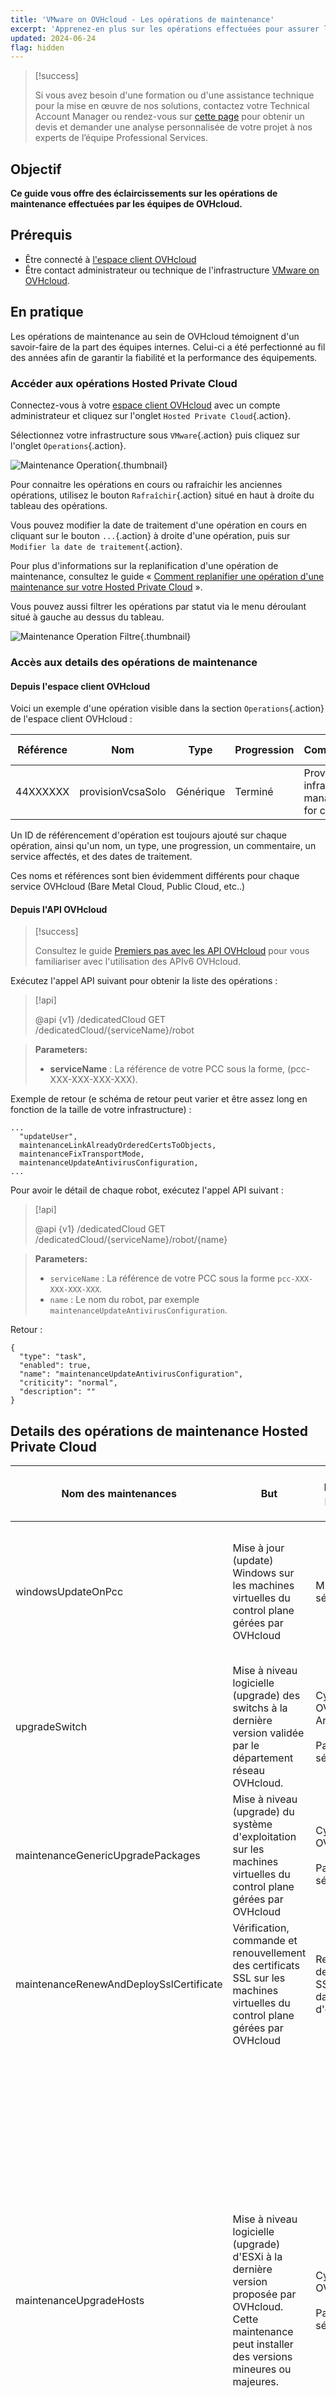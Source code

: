 ```yaml
---
title: 'VMware on OVHcloud - Les opérations de maintenance'
excerpt: 'Apprenez-en plus sur les opérations effectuées pour assurer la fiabilité et la performance de vos équipements Hosted Private Cloud VMware on OVHcloud'
updated: 2024-06-24
flag: hidden
---
```


> [!success]
> 
> Si vous avez besoin d'une formation ou d'une assistance technique pour la mise en œuvre de nos solutions, contactez votre Technical Account Manager ou rendez-vous sur [cette page](/links/professional-services) pour obtenir un devis et demander une analyse personnalisée de votre projet à nos experts de l’équipe Professional Services.
>

## Objectif

**Ce guide vous offre des éclaircissements sur les opérations de maintenance effectuées par les équipes de OVHcloud.**

## Prérequis

- Être connecté à [l'espace client OVHcloud](/links/manager)
- Être contact administrateur ou technique de l'infrastructure [VMware on OVHcloud](https://www.ovhcloud.com/fr/enterprise/products/hosted-private-cloud/).

## En pratique

Les opérations de maintenance au sein de OVHcloud témoignent d'un savoir-faire de la part des équipes internes. Celui-ci a été perfectionné au fil des années afin de garantir la fiabilité et la performance des équipements.

### Accéder aux opérations Hosted Private Cloud

Connectez-vous à votre [espace client OVHcloud](/links/manager) avec un compte administrateur et cliquez sur l'onglet `Hosted Private Cloud`{.action}.

Sélectionnez votre infrastructure sous `VMware`{.action} puis cliquez sur l'onglet `Operations`{.action}. 

![Maintenance Operation](/pages/assets/screens/manager/hosted_private_cloud/VMware/private_cloud/pcc/Maintenance.png){.thumbnail}

Pour connaitre les opérations en cours ou rafraichir les anciennes opérations, utilisez le bouton `Rafraîchir`{.action} situé en haut à droite du tableau des opérations.

Vous pouvez modifier la date de traitement d'une opération en cours en cliquant sur le bouton `...`{.action} à droite d'une opération, puis sur `Modifier la date de traitement`{.action}.

Pour plus d'informations sur la replanification d'une opération de maintenance, consultez le guide « [Comment replanifier une opération d'une maintenance sur votre Hosted Private Cloud](/pages/hosted_private_cloud/hosted_private_cloud_powered_by_vmware/maintenance-rescheduling) ».

Vous pouvez aussi filtrer les opérations par statut via le menu déroulant situé à gauche au dessus du tableau.

![Maintenance Operation Filtre](/pages/assets/screens/manager/hosted_private_cloud/VMware/private_cloud/operation/Maintenance-filter.png){.thumbnail}

### Accès aux details des opérations de maintenance

#### Depuis l'espace client OVHcloud

Voici un exemple d'une opération visible dans la section `Operations`{.action} de l'espace client OVHcloud :

| Référence | Nom | Type | Progression | Commentaire | Services affectés | Créé de | Créé par | Traitement | Fin | Mis à jour |
|---|---|---|---|---|---|---|---|---|---|---|
| 44XXXXXX  | provisionVcsaSolo | Générique | Terminé | Provisions infrastructure management for customer | Tâche : 44XXXXXX | Information indisponible  | Information indisponible | XX mai 2023 18:37:51 | XX mai 2023 18:37:XX | XX mai 2023 18:37:58 |


Un ID de référencement d'opération est toujours ajouté sur chaque opération, ainsi qu'un nom, un type, une progression, un commentaire, un service affectés, et des dates de traitement.

Ces noms et références sont bien évidemment différents pour chaque service OVHcloud (Bare Metal Cloud, Public Cloud, etc..) 

#### Depuis l'API OVHcloud

> [!success]
> 
> Consultez le guide [Premiers pas avec les API OVHcloud](/pages/manage_and_operate/api/first-steps) pour vous familiariser avec l'utilisation des APIv6 OVHcloud.

Exécutez l'appel API suivant pour obtenir la liste des opérations :

> [!api]
>
> @api {v1} /dedicatedCloud GET /dedicatedCloud/{serviceName}/robot
>

> **Parameters:**
>
> - **serviceName** : La référence de votre PCC sous la forme, (pcc-XXX-XXX-XXX-XXX).
>

Exemple de retour (e schéma de retour peut varier et être assez long en fonction de la taille de votre infrastructure) :

```shell
...
  "updateUser",
  maintenanceLinkAlreadyOrderedCertsToObjects,
  maintenanceFixTransportMode,
  maintenanceUpdateAntivirusConfiguration,
...
```

Pour avoir le détail de chaque robot, exécutez l'appel API suivant :

> [!api]
>
> @api {v1} /dedicatedCloud GET /dedicatedCloud/{serviceName}/robot/{name}
>

> **Parameters:**
>
> - `serviceName` : La référence de votre PCC sous la forme `pcc-XXX-XXX-XXX-XXX`.
> - `name` : Le nom du robot, par exemple `maintenanceUpdateAntivirusConfiguration`.
>

Retour :

```shell
{
  "type": "task",
  "enabled": true,
  "name": "maintenanceUpdateAntivirusConfiguration",
  "criticity": "normal",
  "description": ""
}
```

## Details des opérations de maintenance Hosted Private Cloud

| Nom des maintenances | But | Instructions préventives | Impact | Durée approximative | Fréquence | Peut être reprogrammé ? | Référence à une documentation technique |
|---|---|---|---|---|---|---|---|
| windowsUpdateOnPcc | Mise à jour (update) Windows sur les machines virtuelles du control plane gérées par OVHcloud | Mise à jour de sécurité | Aucune | Maintenance effectuée seulement si Veeam et/ou les options Zerto sont souscrites<br><br>Control Plane indisponible\* durant la plage de maintenance | 00H30 pour Veeam.<br><br>00H30 pour Zerto | Mensuel | Oui | |
| upgradeSwitch | Mise à niveau logicielle (upgrade) des switchs à la dernière version validée par le département réseau OVHcloud. | Cycle de vie OVHcloud Arista<br><br>Patchs de sécurité | Vérification de l'hôte en double attachement (dual-attached) | Basculement de ToR (on Top of Rack) A (swith A) vers ToR (on Top of Rack) B (switch B) | 01H30 | Basé sur le cycle de vie de l'éditeur | Oui | |
| maintenanceGenericUpgradePackages | Mise à niveau (upgrade) du système d'exploitation sur les machines virtuelles du control plane gérées par OVHcloud | Cycle de vie OVHcloud<br><br>Patchs de sécurité. | Aucune | Control plane indisponible (management) durant le délai de maintenance | 02H00 | Mensuel (standard) | Oui | |
| maintenanceRenewAndDeploySslCertificate | Vérification, commande et renouvellement des certificats SSL sur les machines virtuelles du control plane gérées par OVHcloud | Renouvellement des certificats SSL avant la date d'expiration | Aucune | Control plane indisponible\* (management) durant le délai de maintenance | 01H00 | Trimestriellement (standard) | Oui | |
| maintenanceUpgradeHosts | Mise à niveau logicielle (upgrade) d'ESXi à la dernière version proposée par OVHcloud. Cette maintenance peut installer des versions mineures ou majeures. | Cycle de vie OVHcloud<br><br>Patchs de sécurité| Pendant cette maintenance, tous les hôtes peuvent être mis en mode maintenance et toutes les machines virtuelles peuvent être évacuées automatiquement. <br><br> Le client doit s'assurer qu'aucune des configurations suivantes n'empêche cette action : <br><br>Aucun media ISO ou périphérique monté<br><br> ègles d'anti-affinité<br><br>Tout autre élément susceptible d’empêcher le déplacement d’une machine virtuelle<br><br>Les produits tiers sont conformes et compatible à la nouvelle version ESXi | Une fois que les hôtes sont en mode maintenance : toutes les machines virtuelles sont automatiquement évacuées avec vMotion<br><br>Les hôtes sont redémarrés | 00H30 par hôte | Basé sur le cycle de vie de l'éditeur. | Oui | |
| maintenanceUpgradeVcenter | Mise à niveau (upgrade) logicielle de vCenter Server Appliance à la dernière version proposée par OVHcloud. Cette maintenance peut installer des versions mineures ou majeures. Les mises à niveau (upgrade) des options peuvent également être déclenchées (Veeam Managed, Zerto) pour s'assurer que la matrice de compatibilité est cohérente. | Cycle de vie OVHcloud<br><br>Patchs de sécurité| Les logiciels tiers sont conformes à la nouvelle version de VCSA | Control Plane indisponible\* (management) durant le délai de maintenance\* | 02H00 (peut varier en fonction du nombre d'utilisateurs et du temps nécessaire à appliquer les autorisations) | Basé sur le cycle de vie de l'éditeur | Oui | |
| maintenanceUpgradeVrops | Mise à niveau (upgrade) des machines virtuelles Aria Operations (appelée vROps auparavant) vers la dernière version proposée par OVHcloud | Cycle de vie OVHcloud Arista<br><br> Patchs de sécurité | Aucune | vROps est indisponible pendant le délai de maintenance | 01H30 | Basé sur le cycle de vie de l'éditeur. | Oui | |
| maintenanceUpgradeNsxt | Mise à niveau (upgrade) de la version de NSX-T vers la dernière version proposée par OVHcloud | Cycle de vie OVHcloud de VMware<br><br> Mise à niveau de sécurité | Ressources suffisantes (calcul et stockage) disponibles sur l'infrastructure du client pour héberger un Edge NSX (voir prérequis : [documentation officielle VMware NSX](https://docs.vmware.com/en/VMware-NSX/4.1/installation/GUID-22F87CA8-01A9-4F2E-B7DB-9350CA60EA4E.html){.external}).<br><br> La résilience est assurée sur l'infrastructure du client pour héberger les passerelles Edges NSX-T | Le control plane NSX-T n'est pas disponible pendant l'opération de mise à niveau.<br><br> Le vMotion des Edges peut subir une légère perturbation des flux (reconnexion nécessaire pour les applications statefull) | 02H30 | Basé sur le cycle de vie de l'éditeur | Oui | |
| maintenanceUpgradeVeeamManaged | Mise à niveau (upgrade) des machines virtuelles du control plane Veeam gérées par OVHcloud (serveurs virtuels de sauvegarde et de réplication, backup proxy) vers la dernière version proposée par OVHcloud | Cycle de vie OVHcloud de Veeam | Aucune | Les opérations de restauration et de sauvegarde ne peuvent pas être effectuées pendant la maintenance | 01H00 | Basé sur le cycle de vie de l'éditeur. | Oui | |
| maintenanceUpgradeZvm | Mise à jour (update) des machines virtuelles Zerto (Zerto Virual Manager, VRA) vers la dernière version proposée par OVHcloud | Cycle de vie Zerto de OVHcloud | Aucune | La console Zerto n'est pas disponible pendant la maintenance, toutes les opérations Zerto associées ne peuvent pas être effectuées (fail-over, gestion des VPG...) / VRA est redéployé de sorte que la réplication est interrompue et que le RPO augmente momentanément. | 01H30 | Basé sur le cycle de vie de l'éditeur | Oui | |

\* : Voir les explications ci-dessous.

## Glossaire

**Control Plane indisponible** : signifie que le VCSA (vCenter Server Appliance) ne peut pas être contacté. Par conséquent, tous les produits qui doivent atteindre VCSA ne fonctionneront pas.

Cela représente les produits/options suivants dans Hosted Private Cloud VMware on OVHcloud :

- **NSX-T** interface.
- **vROps** interface.
- **Veeam** Managé (pas d'opération de sauvegarde/restauration).
- **Zerto** interface (replication en continu).
- **Tanzu** Kubernetes Grid.

Tout autre produit de niveau que vous pouvez utiliser et qui nécessite **VCSA** sera également affecté.

## Explications sur le control plane

Le control plane (plan de contrôle) désigne la partie du système responsable de la gestion et du contrôle des ressources dans un environnement virtualisé. Plus précisément, le plan de contrôle est la couche logicielle qui gère les opérations et les décisions liées à la configuration, à la gestion des ressources, au suivi et à l'orchestration des machines virtuelles et de l'infrastructure associée.

- **Gestion des ressources** : il prend en charge la configuration et la gestion des ressources physiques (serveurs, stockage, mise en réseau) et virtuelles (machines virtuelles).
- **Orchestration** : il coordonne les opérations entre les différents composants de l'infrastructure, facilitant le déploiement, la migration et la gestion des machines virtuelles.
- **Monitoring** : il collecte des données sur les performances, l’état de santé et l’utilisation des ressources à des fins de monitoring et de reporting en temps réel.
- **Sécurité** : il gère les politiques de sécurité, y compris l'authentification, l'autorisation et le contrôle d'accès, assurant ainsi la sécurité des ressources virtualisées.
- **Automatisation** : il prend en charge l'automatisation des tâches répétitives, permettant aux administrateurs de définir des workflows et des stratégies automatisées.

En résumé, le plan de contrôle est la couche logicielle qui assure la gestion, la coordination et le contrôle centralisés.

## Aller plus loin

Pour plus d'informations sur la replanification d'une opération de maintenance, consultez le guide « [Replanification d'une opération de maintenance sur votre Hosted Private Cloud VMware on OVHcloud](/pages/hosted_private_cloud/hosted_private_cloud_powered_by_vmware/maintenance-rescheduling) ».

Échangez sur le channel dédié Discord : <https://discord.gg/ovhcloud> ou rejoignez notre [communauté d'utilisateurs](/links/community).
